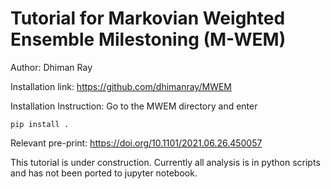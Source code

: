 # Tutorial for Markovian Weighted Ensemble Milestoning (M-WEM)

Author: Dhiman Ray

Installation link: https://github.com/dhimanray/MWEM

Installation Instruction: Go to the MWEM directory and enter
```
pip install .
```  
Relevant pre-print: https://doi.org/10.1101/2021.06.26.450057

This tutorial is under construction. Currently all analysis is in python scripts and has not been ported to jupyter notebook. 

